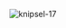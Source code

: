 ![knipsel-17](https://user-images.githubusercontent.com/95087870/149656846-2644a7d5-7707-4b8f-9253-f139f6c89f09.PNG)

